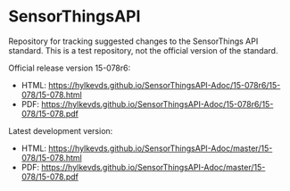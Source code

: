 # SensorThingsAPI
Repository for tracking suggested changes to the SensorThings API standard. This is a test repository, not the official version of the standard.

Official release version 15-078r6:
* HTML: https://hylkevds.github.io/SensorThingsAPI-Adoc/15-078r6/15-078/15-078.html
* PDF: https://hylkevds.github.io/SensorThingsAPI-Adoc/15-078r6/15-078/15-078.pdf

Latest development version:
* HTML: https://hylkevds.github.io/SensorThingsAPI-Adoc/master/15-078/15-078.html
* PDF: https://hylkevds.github.io/SensorThingsAPI-Adoc/master/15-078/15-078.pdf
